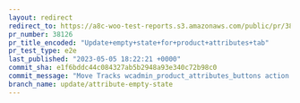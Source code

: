 ```yaml
---
layout: redirect
redirect_to: https://a8c-woo-test-reports.s3.amazonaws.com/public/pr/38126/e2e/index.html
pr_number: 38126
pr_title_encoded: "Update+empty+state+for+product+attributes+tab"
pr_test_type: e2e
last_published: "2023-05-05 18:22:21 +0000"
commit_sha: e1f6bddc44c084327ab5b2948a93e340c72b98c0
commit_message: "Move Tracks wcadmin_product_attributes_buttons action: 'add_existing'…"
branch_name: update/attribute-empty-state
---
```


